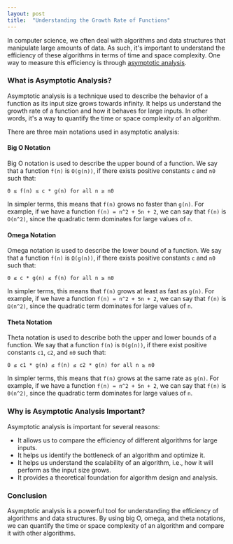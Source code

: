 ```yaml
---
layout: post
title:  "Understanding the Growth Rate of Functions"
---
```


In computer science, we often deal with algorithms and data structures that manipulate large amounts of data. As such, it's important to understand the efficiency of these algorithms in terms of time and space complexity. One way to measure this efficiency is through [asymptotic analysis](https://en.wikipedia.org/wiki/Asymptotic_analysis).

### What is Asymptotic Analysis?
Asymptotic analysis is a technique used to describe the behavior of a function as its input size grows towards infinity. It helps us understand the growth rate of a function and how it behaves for large inputs. In other words, it's a way to quantify the time or space complexity of an algorithm.

There are three main notations used in asymptotic analysis:

#### Big O Notation
Big O notation is used to describe the upper bound of a function. We say that a function `f(n)` is `O(g(n))`, if there exists positive constants `c` and `n0` such that:

```
0 ≤ f(n) ≤ c * g(n) for all n ≥ n0
```

In simpler terms, this means that `f(n)` grows no faster than `g(n)`. For example, if we have a function `f(n) = n^2 + 5n + 2`, we can say that `f(n)` is `O(n^2)`, since the quadratic term dominates for large values of `n`.

#### Omega Notation
Omega notation is used to describe the lower bound of a function. We say that a function `f(n)` is `Ω(g(n))`, if there exists positive constants `c` and `n0` such that:

```
0 ≤ c * g(n) ≤ f(n) for all n ≥ n0
```

In simpler terms, this means that `f(n)` grows at least as fast as `g(n)`. For example, if we have a function `f(n) = n^2 + 5n + 2`, we can say that `f(n)` is `Ω(n^2)`, since the quadratic term dominates for large values of `n`.

#### Theta Notation
Theta notation is used to describe both the upper and lower bounds of a function. We say that a function `f(n)` is `Θ(g(n))`, if there exist positive constants `c1`, `c2`, and `n0` such that:

```
0 ≤ c1 * g(n) ≤ f(n) ≤ c2 * g(n) for all n ≥ n0
```

In simpler terms, this means that `f(n)` grows at the same rate as `g(n)`. For example, if we have a function `f(n) = n^2 + 5n + 2`, we can say that `f(n)` is `Θ(n^2)`, since the quadratic term dominates for large values of `n`.

### Why is Asymptotic Analysis Important?
Asymptotic analysis is important for several reasons:

- It allows us to compare the efficiency of different algorithms for large inputs.
- It helps us identify the bottleneck of an algorithm and optimize it.
- It helps us understand the scalability of an algorithm, i.e., how it will perform as the input size grows.
- It provides a theoretical foundation for algorithm design and analysis.

### Conclusion
Asymptotic analysis is a powerful tool for understanding the efficiency of algorithms and data structures. By using big O, omega, and theta notations, we can quantify the time or space complexity of an algorithm and compare it with other algorithms.